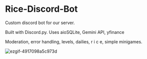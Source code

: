 # Rice-Discord-Bot

Custom discord bot for our server.

Built with Discord.py. Uses aioSQLite, Gemini API, yfinance

Moderation, error handling, levels, dailies, r i c e, simple minigames.

![ezgif-4917098a5c973d](https://github.com/user-attachments/assets/12afc194-bf45-4287-b213-06b7f2848b6d)
